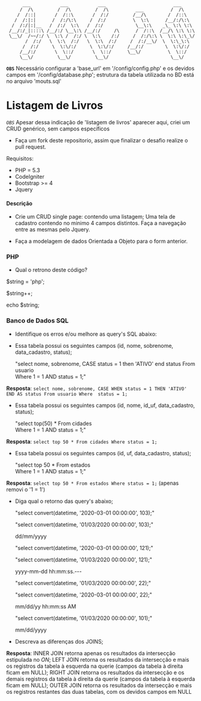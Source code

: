 ```

      ___           ___           ___                         ___     
     /  /\         /  /\         /  /\          ___          /  /\    
    /  /::|       /  /::\       /  /:/         /__/\        /  /::\   
   /  /:|:|      /  /:/\:\     /  /:/          \  \:\      /__/:/\:\  
  /  /:/|:|__   /  /:/  \:\   /  /:/            \__\:\    _\_ \:\ \:\ 
 /__/:/_|::::\ /__/:/ \__\:\ /__/:/     /\      /  /::\  /__/\ \:\ \:\
 \__\/  /~~/:/ \  \:\ /  /:/ \  \:\    /:/     /  /:/\:\ \  \:\ \:\_\/
       /  /:/   \  \:\  /:/   \  \:\  /:/     /  /:/__\/  \  \:\_\:\  
      /  /:/     \  \:\/:/     \  \:\/:/     /__/:/        \  \:\/:/  
     /__/:/       \  \::/       \  \::/      \__\/          \  \::/   
     \__\/         \__\/         \__\/                       \__\/    

```

**`OBS`** Necessário configurar a 'base_url' em '/config/config.php' e os devidos campos em '/config/database.php'; estrutura da tabela utilizada no BD está no arquivo 'mouts.sql'


# Listagem de Livros

*`OBS`* Apesar dessa indicação de 'listagem de livros' aparecer aqui, criei um CRUD genérico, sem campos específicos

- Faça um fork deste repositorio, assim que finalizar o desafio realize o pull request.

Requisitos:

- PHP = 5.3
- CodeIgniter
- Bootstrap >= 4
- Jquery


#### Descrição

 - Crie um CRUD single page: 
	contendo uma listagem;
	Uma tela de cadastro contendo no minimo 4 campos distintos. 
	Faça a navegação entre as mesmas pelo Jquery.

 - Faça a modelagem de dados Orientada a Objeto para o form anterior.

### PHP

 - Qual o retrono deste código?

$string = 'php';

$string++;

echo $string;

### Banco de Dados SQL

 - Identifique os erros e/ou melhore as query's SQL abaixo:
	
 - Essa tabela possui os seguintes campos (id, nome, sobrenome, data_cadastro, status);

	"select 
	nome, sobrenome, CASE status = 1 then 'ATIVO' end status
	From usuario  
	Where 
	1 = 1  AND status = 1;"

**Resposta**: `select nome, sobrenome, CASE WHEN status = 1 THEN 'ATIVO' END AS status From usuario Where  status = 1;`

 - Essa tabela possui os seguintes campos (id, nome, id_uf, data_cadastro, status);

	"select	top(50) *
	From cidades  
	Where 
	1 = 1  AND status = 1;" 

**Resposta**: `select top 50 * From cidades Where status = 1;`

 - Essa tabela possui os seguintes campos (id, uf, data_cadastro, status);

	"select	top 50 *
	From estados  
	Where 
	1 = 1  AND status = 1;"

**Resposta**: `select top 50 * From estados Where status = 1;` (apenas removi o '1 = 1')

 - Diga qual o retorno das query's abaixo;

	"select convert(datetime, '2020-03-01 00:00:00', 103);"

	"select convert(datetime, '01/03/2020 00:00:00', 103);"
	
	dd/mm/yyyy

	"select convert(datetime, '2020-03-01 00:00:00', 121);"

	"select convert(datetime, '01/03/2020 00:00:00', 121);"
	
	yyyy-mm-dd hh:mm:ss.---

	"select convert(datetime, '01/03/2020 00:00:00', 22);"

	"select convert(datetime, '2020-03-01 00:00:00', 22);"

	mm/dd/yy hh:mm:ss AM

	"select convert(datetime, '01/03/2020 00:00:00', 101);"
	
	mm/dd/yyyy

 - Descreva as diferenças dos JOINS;
 
**Resposta**: INNER JOIN retorna apenas os resultados da intersecção estipulada no *ON*; LEFT JOIN retorna os resultados da intersecção e mais os registros da tabela à esquerda na querie (campos da tabela à direita ficam em NULL); RIGHT JOIN retorna os resultados da intersecção e os demais registros da tabela à direita da querie (campos da tabela à esquerda ficam em NULL); OUTER JOIN retorna os resultados da intersecção e mais os registros restantes das duas tabelas, com os devidos campos em NULL
